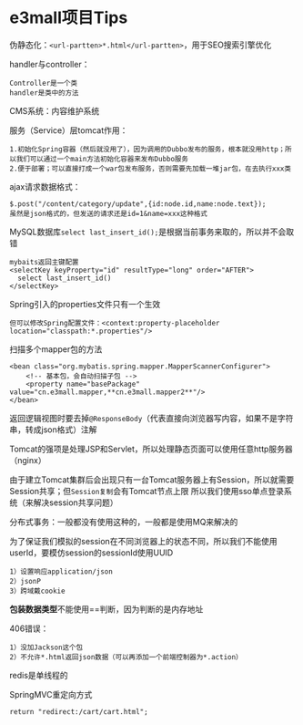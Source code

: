 # e3mall项目Tips
伪静态化：`<url-partten>*.html</url-partten>`，用于SEO搜索引擎优化

handler与controller：

    Controller是一个类
    handler是类中的方法
    
CMS系统：内容维护系统


服务（Service）层tomcat作用：
    
    1.初始化Spring容器（然后就没用了），因为调用的Dubbo发布的服务，根本就没用http；所以我们可以通过一个main方法初始化容器来发布Dubbo服务
    2.便于部署；可以直接打成一个war包发布服务，否则需要先加载一堆jar包，在去执行xxx类

ajax请求数据格式：

    $.post("/content/category/update",{id:node.id,name:node.text});
    虽然是json格式的，但发送的请求还是id=1&name=xxx这种格式
    
MySQL数据库`select last_insert_id();`是根据当前事务来取的，所以并不会取错
    
    mybaits返回主键配置
    <selectKey keyProperty="id" resultType="long" order="AFTER">
      select last_insert_id()
    </selectKey>


Spring引入的properties文件只有一个生效
    
    但可以修改Spring配置文件：<context:property-placeholder location="classpath:*.properties"/>
    
    
扫描多个mapper包的方法

    <bean class="org.mybatis.spring.mapper.MapperScannerConfigurer">
        <!-- 基本包，会自动扫描子包 -->
        <property name="basePackage" value="cn.e3mall.mapper,**cn.e3mall.mapper2**"/>
    </bean>
    
    
返回逻辑视图时要去掉`@ResponseBody`（代表直接向浏览器写内容，如果不是字符串，转成json格式）注解


Tomcat的强项是处理JSP和Servlet，所以处理静态页面可以使用任意http服务器（nginx）


由于建立Tomcat集群后会出现只有一台Tomcat服务器上有Session，所以就需要Session共享；但`Session复制`会有Tomcat节点上限
所以我们使用sso单点登录系统（来解决session共享问题）


分布式事务：一般都没有使用这种的，一般都是使用MQ来解决的


为了保证我们模拟的session在不同浏览器上的状态不同，所以我们不能使用userId，要模仿session的sessionId使用UUID

    1）设置响应application/json
    2）jsonP
    3）跨域戴cookie


**包装数据类型**不能使用==判断，因为判断的是内存地址


406错误：

    1）没加Jackson这个包
    2）不允许*.html返回json数据（可以再添加一个前端控制器为*.action）
    
redis是单线程的


SpringMVC重定向方式

    return "redirect:/cart/cart.html";
